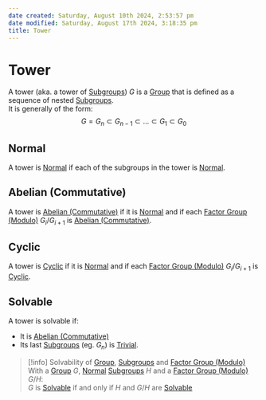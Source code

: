 ```yaml
---  
date created: Saturday, August 10th 2024, 2:53:57 pm  
date modified: Saturday, August 17th 2024, 3:18:35 pm  
title: Tower  
---  
```

# Tower  
A tower (aka. a tower of [Subgroups](../Groups/Subgroup.md)) $G$ is a [Group](../Groups/Group.md) that is defined as a sequence of nested [Subgroups](../Groups/Subgroup.md).  
It is generally of the form:  
$$G=G_n\subset G_{n-1}\subset\dots\subset G_1\subset G_0$$  
## Normal  
A tower is [Normal](../Groups/Normal.md) if each of the subgroups in the tower is [Normal](../Groups/Normal.md).  
  
## Abelian (Commutative)  
A tower is [Abelian (Commutative)](../Commutativity_28Abelian29.md) if it is [Normal](Tower.md#normal) and if each [Factor Group (Modulo)](../Groups/Factor_Group_28Modulo29.md) $G_i/G_{i+1}$ is [Abelian (Commutative)](../Commutativity_28Abelian29.md).  
  
## Cyclic  
A tower is [Cyclic](../Groups/Cyclic/Cyclic.md) if it is [Normal](Tower.md#normal) and if each [Factor Group (Modulo)](../Groups/Factor_Group_28Modulo29.md) $G_i/G_{i+1}$ is [Cyclic](../Groups/Cyclic/Cyclic.md).  
## Solvable  
A tower is solvable if:  
- It is [Abelian (Commutative)](../Commutativity_28Abelian29.md)  
- Its last [Subgroups](../Groups/Subgroup.md) (eg. $G_n$) is [Trivial](../Groups/Trivial.md).  
  
>[!info] Solvability of [Group](../Groups/Group.md), [Subgroups](../Groups/Subgroup.md) and [Factor Group (Modulo)](../Groups/Factor_Group_28Modulo29.md)  
> With a [Group](../Groups/Group.md) $G$, [Normal](../Groups/Normal.md) [Subgroups](../Groups/Subgroup.md) $H$ and a [Factor Group (Modulo)](../Groups/Factor_Group_28Modulo29.md) $G/H$:  
> $G$ is [Solvable](Tower.md#solvable) if and only if $H$ and $G/H$ are [Solvable](Tower.md#solvable)